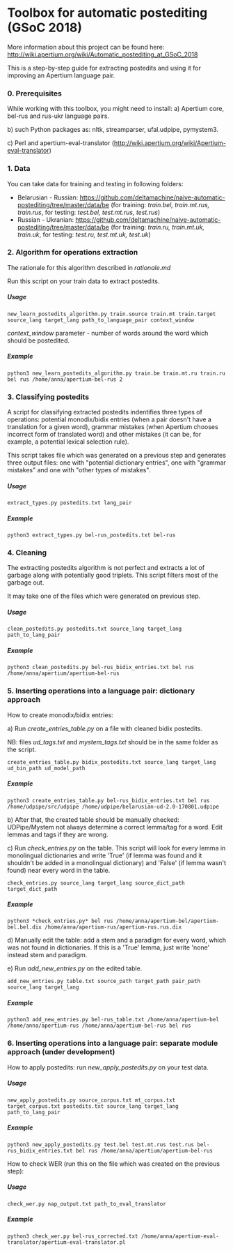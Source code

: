 # Toolbox for automatic postediting (GSoC 2018)

More information about this project can be found here: http://wiki.apertium.org/wiki/Automatic_postediting_at_GSoC_2018

This is a step-by-step guide for extracting postedits and using it for improving an Apertium language pair.

### 0. Prerequisites

While working with this toolbox, you might need to install:
a) Apertium core, bel-rus and rus-ukr language pairs.

b) such Python packages as: nltk, streamparser, ufal.udpipe, pymystem3.

c) Perl and apertium-eval-translator (http://wiki.apertium.org/wiki/Apertium-eval-translator)

### 1. Data

You can take data for training and testing in following folders:

* Belarusian - Russian: https://github.com/deltamachine/naive-automatic-postediting/tree/master/data/be (for training: *train.bel, train.mt.rus, train.rus*, for testing: *test.bel, test.mt.rus, test.rus*)
* Russian - Ukranian: https://github.com/deltamachine/naive-automatic-postediting/tree/master/data/be (for training: *train.ru, train.mt.uk, train.uk*, for testing: *test.ru, test.mt.uk, test.uk*)

### 2. Algorithm for operations extraction

The rationale for this algorithm described in *rationale.md*

Run this script on your train data to extract postedits.

##### Usage

```
new_learn_postedits_algorithm.py train.source train.mt train.target source_lang target_lang path_to_language_pair context_window
```

*context_window* parameter - number of words around the word which should be postedited.


##### Example

```
python3 new_learn_postedits_algorithm.py train.be train.mt.ru train.ru bel rus /home/anna/apertium-bel-rus 2
```

### 3. Classifying postedits

A script for classifying extracted postedits indentifies three types of operations: potential monodix/bidix entries 
(when a pair doesn't have a translation for a given word), grammar mistakes (when Apertium chooses incorrect form of 
translated word) and other mistakes (it can be, for example, a potential lexical selection rule).

This script takes file which was generated on a previous step and generates three output files: one with "potential dictionary entries", one with "grammar mistakes" and one with "other types of mistakes". 

##### Usage

```
extract_types.py postedits.txt lang_pair
```

##### Example

```
python3 extract_types.py bel-rus_postedits.txt bel-rus
```

### 4. Cleaning

The extracting postedits algorithm is not perfect and extracts a lot of garbage along with potentially good triplets. This script filters most of the garbage out.

It may take one of the files which were generated on previous step.

##### Usage

```
clean_postedits.py postedits.txt source_lang target_lang path_to_lang_pair
```

##### Example

```
python3 clean_postedits.py bel-rus_bidix_entries.txt bel rus /home/anna/apertium/apertium-bel-rus
```

### 5. Inserting operations into a language pair: dictionary approach

How to create monodix/bidix entries:

a) Run *create_entries_table.py* on a file with cleaned bidix postedits.

NB: files *ud_tags.txt* and *mystem_tags.txt* should be in the same folder as the script.

```
create_entries_table.py bidix_postedits.txt source_lang target_lang ud_bin_path ud_model_path
```

##### Example

```
python3 create_entries_table.py bel-rus_bidix_entries.txt bel rus /home/udpipe/src/udpipe /home/udpipe/belarusian-ud-2.0-170801.udpipe

```

b) After that, the created table should be manually checked: UDPipe/Mystem not always determine a correct lemma/tag for a word. Edit lemmas and tags if they are wrong.

c) Run *check_entries.py* on the table. This script will look for every lemma in monolingual dictionaries and write 'True' (if lemma was found and it shouldn't be added in a monolingual dictionary) and 'False' (if lemma wasn't found) near every word in the table.


```
check_entries.py source_lang target_lang source_dict_path target_dict_path
```

##### Example

```
python3 *check_entries.py* bel rus /home/anna/apertium-bel/apertium-bel.bel.dix /home/anna/apertium-rus/apertium-rus.rus.dix

```

d) Manually edit the table: add a stem and a paradigm for every word, which was not found in dictionaries. If this is a 'True' lemma, just write 'none' instead stem and paradigm.

e) Run *add_new_entries.py* on the edited table.

```
add_new_entries.py table.txt source_path target_path pair_path source_lang target_lang
```

##### Example

```
python3 add_new_entries.py bel-rus_table.txt /home/anna/apertium-bel /home/anna/apertium-rus /home/anna/apertium-bel-rus bel rus

```

### 6. Inserting operations into a language pair: separate module approach (under development)

How to apply postedits: run *new_apply_postedits.py* on your test data.

##### Usage

```
new_apply_postedits.py source_corpus.txt mt_corpus.txt target_corpus.txt postedits.txt source_lang target_lang path_to_lang_pair
```

##### Example

```
python3 new_apply_postedits.py test.bel test.mt.rus test.rus bel-rus_bidix_entries.txt bel rus /home/anna/apertium/apertium-bel-rus
```

How to check WER (run this on the file which was created on the previous step):

##### Usage

```
check_wer.py nap_output.txt path_to_eval_translator
```

##### Example

```
python3 check_wer.py bel-rus_corrected.txt /home/anna/apertium-eval-translator/apertium-eval-translator.pl
```
